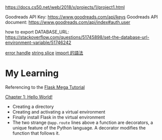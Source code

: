 https://docs.cs50.net/web/2018/x/projects/1/project1.html

Goodreads API Key: https://www.goodreads.com/api/keys
Goodreads API document: https://www.goodreads.com/api/index#auth.user

how to export DATABASE_URL: https://stackoverflow.com/questions/51745898/set-the-database-url-environment-variable/51746242


[error handle](https://www2.cs.arizona.edu/people/mccann/errors-python)
[string slice](https://developers.google.com/edu/python/strings)
[import 的語法](https://medium.com/pyladies-taiwan/python-%E7%9A%84-import-%E9%99%B7%E9%98%B1-3538e74f57e3)

# My Learning
Referencing to the [Flask Mega Tutorial](https://blog.miguelgrinberg.com/post/the-flask-mega-tutorial-part-i-hello-world)

[Chapter 1: Hello World!](https://blog.miguelgrinberg.com/post/the-flask-mega-tutorial-part-i-hello-world)
* Creating a directory
* Creating and activating a virtual environment
* Finally install Flask in the virtual environment
* The two strange `@app.route` lines above a function are decorators, a unique feature of the Python language. A decorator modifies the function that follows it.
